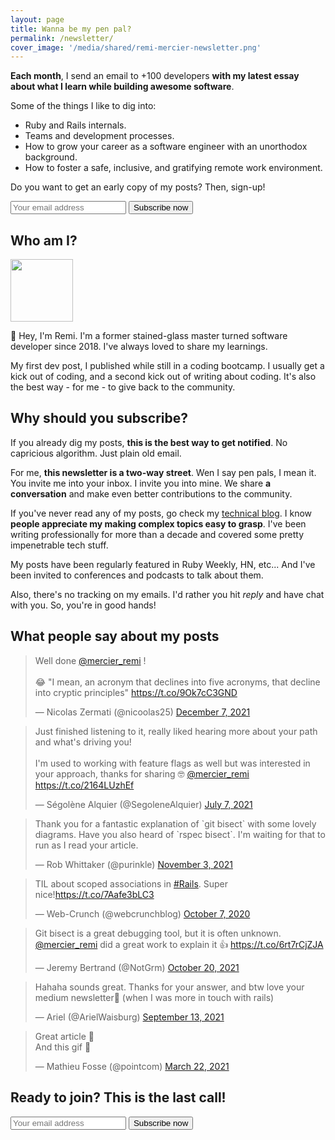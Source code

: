 ```yaml
---
layout: page
title: Wanna be my pen pal?
permalink: /newsletter/
cover_image: '/media/shared/remi-mercier-newsletter.png'
---
```


__Each month__, I send an email to +100 developers __with my latest essay about what I learn while building awesome software__.

Some of the things I like to dig into:
  - Ruby and Rails internals.
  - Teams and development processes.
  - How to grow your career as a software engineer with an unorthodox background.
  - How to foster a safe, inclusive, and gratifying remote work environment.

Do you want to get an early copy of my posts? Then, sign-up!

<div class='pink-arrow'></div>

<section class="newsletter-lite">
  <div id="mc_embed_signup">
    <form action="https://remimercier.us18.list-manage.com/subscribe/post?u=73774ffb65bb733533be2d97e&amp;id=0ae611543f"
          method="post"
          id="mc-embedded-subscribe-form"
          name="mc-embedded-subscribe-form"
          class="validate newsletter-block"
          target="_blank"
          novalidate>
      <div id="mc_embed_signup_scroll">
          <input type="email" value="" name="EMAIL" placeholder="Your email address" class="required email" id="mce-EMAIL">
          <input type="submit" value="Subscribe now" name="subscribe" id="mc-embedded-subscribe" class="button">
        <div id="mce-responses" class="clear">
          <div class="response" id="mce-error-response" style="display:none"></div>
          <div class="response" id="mce-success-response" style="display:none"></div>
        </div>
        <!-- real people should not fill this in and expect good things - do not remove this or risk form bot signups-->
        <div style="position: absolute; left: -5000px;" aria-hidden="true"><input type="text" name="b_73774ffb65bb733533be2d97e_0ae611543f" tabindex="-1" value=""></div>
      </div>
    </form>
  </div>
</section>

## Who am I?

<div class="vertically-centered">
  <img src="{{ site.baseurl }}/media/remi-mercier.jpeg" height="100" width="100" class="circle inlined" id="profile-pic" />
  <p class="inlined">👋 Hey, I'm Remi. I'm a former stained-glass master turned software developer since 2018. I've always loved to share my learnings.</p>
</div>

My first dev post, I published while still in a coding bootcamp. I usually get a kick out of coding, and a second kick out of writing about coding. It's also the best way - for me - to give back to the community.

## Why should you subscribe?

If you already dig my posts, __this is the best way to get notified__. No capricious algorithm. Just plain old email.

For me, __this newsletter is a two-way street__. Wen I say pen pals, I mean it. You invite me into your inbox. I invite you into mine. We share __a conversation__ and make even better contributions to the community.

If you've never read any of my posts, go check my [technical blog]({{site.baseurl}}/blog/). I know __people appreciate my making complex topics easy to grasp__. I've been writing professionally for more than a decade and covered some pretty impenetrable tech stuff.

My posts have been regularly featured in Ruby Weekly, HN, etc... And I've been invited to conferences and podcasts to talk about them.

Also, there's no tracking on my emails. I'd rather you hit _reply_ and have chat with you. So, you're in good hands!

## What people say about my posts

<blockquote class="twitter-tweet" data-dnt="true"><p lang="en" dir="ltr">Well done <a href="https://twitter.com/mercier_remi?ref_src=twsrc%5Etfw">@mercier_remi</a> !<br><br>😂 &quot;I mean, an acronym that declines into five acronyms, that decline into cryptic principles&quot; <a href="https://t.co/9Ok7cC3GND">https://t.co/9Ok7cC3GND</a></p>&mdash; Nicolas Zermati (@nicoolas25) <a href="https://twitter.com/nicoolas25/status/1468339653430362121?ref_src=twsrc%5Etfw">December 7, 2021</a></blockquote> <script async src="https://platform.twitter.com/widgets.js" charset="utf-8"></script>

<blockquote class="twitter-tweet" data-dnt="true"><p lang="en" dir="ltr">Just finished listening to it, really liked hearing more about your path and what&#39;s driving you!<br><br>I&#39;m used to working with feature flags as well but was interested in your approach, thanks for sharing 🤓 <a href="https://twitter.com/mercier_remi?ref_src=twsrc%5Etfw">@mercier_remi</a> <a href="https://t.co/2164LUzhEf">https://t.co/2164LUzhEf</a></p>&mdash; Ségolène Alquier (@SegoleneAlquier) <a href="https://twitter.com/SegoleneAlquier/status/1412815139963912196?ref_src=twsrc%5Etfw">July 7, 2021</a></blockquote> <script async src="https://platform.twitter.com/widgets.js" charset="utf-8"></script>

<blockquote class="twitter-tweet" data-conversation="none" data-dnt="true"><p lang="en" dir="ltr">Thank you for a fantastic explanation of `git bisect` with some lovely diagrams. Have you also heard of `rspec bisect`. I&#39;m waiting for that to run as I read your article.</p>&mdash; Rob Whittaker (@purinkle) <a href="https://twitter.com/purinkle/status/1455900724550848524?ref_src=twsrc%5Etfw">November 3, 2021</a></blockquote> <script async src="https://platform.twitter.com/widgets.js" charset="utf-8"></script>

<blockquote class="twitter-tweet" data-dnt="true"><p lang="en" dir="ltr">TIL about scoped associations in <a href="https://twitter.com/hashtag/Rails?src=hash&amp;ref_src=twsrc%5Etfw">#Rails</a>. Super nice!<a href="https://t.co/7Aafe3bLC3">https://t.co/7Aafe3bLC3</a></p>&mdash; Web-Crunch (@webcrunchblog) <a href="https://twitter.com/webcrunchblog/status/1313854950099869696?ref_src=twsrc%5Etfw">October 7, 2020</a></blockquote> <script async src="https://platform.twitter.com/widgets.js" charset="utf-8"></script>

<blockquote class="twitter-tweet" data-dnt="true"><p lang="en" dir="ltr">Git bisect is a great debugging tool, but it is often unknown. <a href="https://twitter.com/mercier_remi?ref_src=twsrc%5Etfw">@mercier_remi</a> did a great work to explain it 👍 <a href="https://t.co/6rt7rCjZJA">https://t.co/6rt7rCjZJA</a></p>&mdash; Jeremy Bertrand (@NotGrm) <a href="https://twitter.com/NotGrm/status/1450732038122872835?ref_src=twsrc%5Etfw">October 20, 2021</a></blockquote> <script async src="https://platform.twitter.com/widgets.js" charset="utf-8"></script>

<blockquote class="twitter-tweet" data-conversation="none" data-dnt="true"><p lang="en" dir="ltr">Hahaha sounds great. Thanks for your answer, and btw love your medium newsletter🤩 (when I was more in touch with rails)</p>&mdash; Ariel (@ArielWaisburg) <a href="https://twitter.com/ArielWaisburg/status/1437441716190068736?ref_src=twsrc%5Etfw">September 13, 2021</a></blockquote> <script async src="https://platform.twitter.com/widgets.js" charset="utf-8"></script>

<blockquote class="twitter-tweet" data-conversation="none" data-dnt="true"><p lang="en" dir="ltr">Great article 👏<br>And this gif 🤩</p>&mdash; Mathieu Fosse (@pointcom) <a href="https://twitter.com/pointcom/status/1373940362377580547?ref_src=twsrc%5Etfw">March 22, 2021</a></blockquote> <script async src="https://platform.twitter.com/widgets.js" charset="utf-8"></script>

## Ready to join? This is the last call!

<section class="newsletter-lite">
  <div id="mc_embed_signup">
    <form action="https://remimercier.us18.list-manage.com/subscribe/post?u=73774ffb65bb733533be2d97e&amp;id=0ae611543f"
          method="post"
          id="mc-embedded-subscribe-form"
          name="mc-embedded-subscribe-form"
          class="validate newsletter-block"
          target="_blank"
          novalidate>
      <div id="mc_embed_signup_scroll">
          <input type="email" value="" name="EMAIL" placeholder="Your email address" class="required email" id="mce-EMAIL">
          <input type="submit" value="Subscribe now" name="subscribe" id="mc-embedded-subscribe" class="button">
        <div id="mce-responses" class="clear">
          <div class="response" id="mce-error-response" style="display:none"></div>
          <div class="response" id="mce-success-response" style="display:none"></div>
        </div>
        <!-- real people should not fill this in and expect good things - do not remove this or risk form bot signups-->
        <div style="position: absolute; left: -5000px;" aria-hidden="true"><input type="text" name="b_73774ffb65bb733533be2d97e_0ae611543f" tabindex="-1" value=""></div>
      </div>
    </form>
  </div>
</section>

